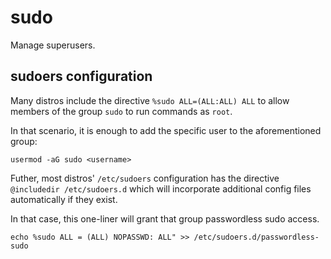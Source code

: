 # sudo

Manage superusers.

## sudoers configuration

Many distros include the directive `%sudo ALL=(ALL:ALL) ALL` to allow members of the group `sudo` to run commands as `root`.

In that scenario, it is enough to add the specific user to the aforementioned group:

    usermod -aG sudo <username>

Futher, most distros' `/etc/sudoers` configuration has the directive `@includedir /etc/sudoers.d` which will incorporate additional config files automatically if they exist.

In that case, this one-liner will grant that group passwordless sudo access.
    
    echo %sudo ALL = (ALL) NOPASSWD: ALL" >> /etc/sudoers.d/passwordless-sudo
